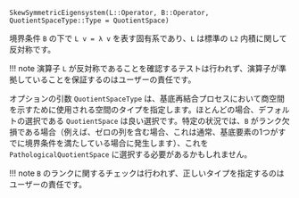 ```
SkewSymmetricEigensystem(L::Operator, B::Operator, QuotientSpaceType::Type = QuotientSpace)
```

境界条件 `B` の下で `L v = λ v` を表す固有系であり、`L` は標準の `L2` 内積に関して反対称です。

!!! note
    演算子 `L` が反対称であることを確認するテストは行われず、演算子が準拠していることを保証するのはユーザーの責任です。


オプションの引数 `QuotientSpaceType` は、基底再結合プロセスにおいて商空間を示すために使用される空間のタイプを指定します。ほとんどの場合、デフォルトの選択である `QuotientSpace` は良い選択です。特定の状況では、`B` がランク欠損である場合（例えば、ゼロの列を含む場合、これは通常、基底要素の1つがすでに境界条件を満たしている場合に発生します）、これを `PathologicalQuotientSpace` に選択する必要があるかもしれません。

!!! note
    `B` のランクに関するチェックは行われず、正しいタイプを指定するのはユーザーの責任です。

